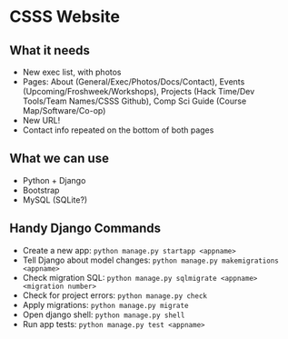 CSSS Website
============

What it needs
-------------
- New exec list, with photos
- Pages: About (General/Exec/Photos/Docs/Contact),
Events (Upcoming/Froshweek/Workshops),
Projects (Hack Time/Dev Tools/Team Names/CSSS Github),
Comp Sci Guide (Course Map/Software/Co-op)
- New URL!
- Contact info repeated on the bottom of both pages

What we can use
---------------
- Python + Django
- Bootstrap
- MySQL (SQLite?)

Handy Django Commands
---------------------
* Create a new app: `python manage.py startapp <appname>`
* Tell Django about model changes: `python manage.py makemigrations <appname>`
* Check migration SQL: `python manage.py sqlmigrate <appname> <migration number>`
* Check for project errors: `python manage.py check`
* Apply migrations: `python manage.py migrate`
* Open django shell: `python manage.py shell`
* Run app tests: `python manage.py test <appname>`

